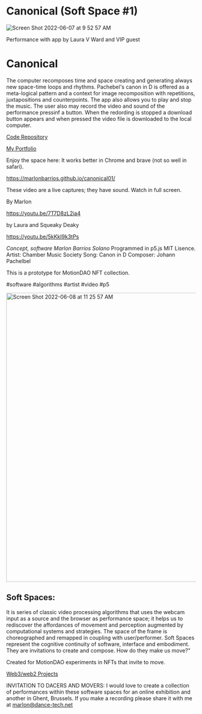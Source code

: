 # Canonical (Soft Space #1)
![Screen Shot 2022-06-07 at 9 52 57 AM](https://user-images.githubusercontent.com/90220317/172653577-22be66f2-0316-4c00-815f-b96a57509915.png)

Performance with app by Laura V Ward and VIP guest


# Canonical 
The computer recomposes time and space creating and generating always new space-time loops and rhythms. Pachebel's canon in D is offered 
as a meta-logical pattern and a context for image recomposition with repetitions, juxtapositions and counterpoints.
The app also allows you to play and stop the music. The user also may record the video and sound of the performance pressinf a button. When the redording is stopped a download button appears and when pressed the video file is downloaded to the local computer.

[Code Repository](https://github.com/marlonbarrios/canonical01/)

[My Portfolio](https://marlonbarrios.github.io/)

Enjoy the space here:
It works better in Chrome and brave (not so well in safari).

https://marlonbarrios.github.io/canonical01/

These video are a live captures; they have  sound. Watch in full screen.

By Marlon

https://youtu.be/7T7D8zL2ia4

by Laura and Squeaky Deaky

https://youtu.be/5kKkI9k3tPs

*Concept, software Marlon Barrios Solano*
Programmed in p5.js
MIT Lisence.
Artist: Chamber Music Society
Song: Canon in D
Composer: Johann Pachelbel

This is a prototype for MotionDAO NFT collection.

#software #algorithms #artist #video #p5

<img width="768" alt="Screen Shot 2022-06-08 at 11 25 57 AM" src="https://user-images.githubusercontent.com/90220317/172655809-80feee80-6f8d-4d82-b57c-34312657e26c.png">


## Soft Spaces:

It is series of classic video processing algorithms that uses the webcam input as a source and the browser as performance space; 
it helps us to rediscover the affordances of movement and perception augmented by computational systems and strategies. The space of
the frame is choreographed and remapped in coupling with user/performer. Soft Spaces represent the cognitive continuity of software, 
interface and embodiment. They are invitations to create and compose. How do they make us move?" 

Created for MotionDAO experiments in NFTs that invite to move.

[Web3/web2 Projects](https://marlonbarrios.github.io/web3-blockchain-dev// 'CODE REPOSITORY')

INVITATION TO DACERS AND MOVERS:
I would love to create a collection of performances within these software spaces for an online exhibition and another in Ghent, Brussels.
If you make a recording please share it with me at 
marlon@dance-tech.net

